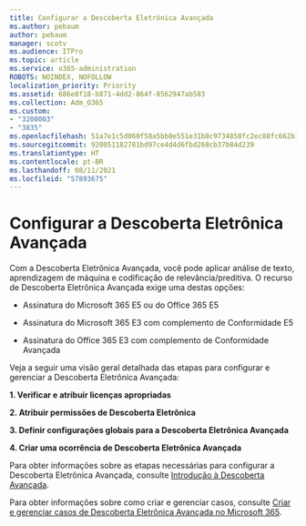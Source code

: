 ```yaml
---
title: Configurar a Descoberta Eletrônica Avançada
ms.author: pebaum
author: pebaum
manager: scotv
ms.audience: ITPro
ms.topic: article
ms.service: o365-administration
ROBOTS: NOINDEX, NOFOLLOW
localization_priority: Priority
ms.assetid: 686e8f18-b871-4dd2-864f-8562947ab583
ms.collection: Adm_O365
ms.custom:
- "3200003"
- "3835"
ms.openlocfilehash: 51a7e1c5d060f58a5bb0e551e31b8c9734858fc2ec88fc662b1d9a78d127bed1
ms.sourcegitcommit: 920051182781bd97ce4d4d6fbd268cb37b84d239
ms.translationtype: HT
ms.contentlocale: pt-BR
ms.lasthandoff: 08/11/2021
ms.locfileid: "57893675"
---
```

# <a name="set-up-advanced-ediscovery"></a>Configurar a Descoberta Eletrônica Avançada

Com a Descoberta Eletrônica Avançada, você pode aplicar análise de texto, aprendizagem de máquina e codificação de relevância/preditiva. O recurso de Descoberta Eletrônica Avançada exige uma destas opções:

- Assinatura do Microsoft 365 E5 ou do Office 365 E5

- Assinatura do Microsoft 365 E3 com complemento de Conformidade E5

- Assinatura do Office 365 E3 com complemento de Conformidade Avançada

Veja a seguir uma visão geral detalhada das etapas para configurar e gerenciar a Descoberta Eletrônica Avançada:

**1. Verificar e atribuir licenças apropriadas**

**2. Atribuir permissões de Descoberta Eletrônica**

**3. Definir configurações globais para a Descoberta Eletrônica Avançada**

**4. Criar uma ocorrência de Descoberta Eletrônica Avançada**

Para obter informações sobre as etapas necessárias para configurar a Descoberta Eletrônica Avançada, consulte [Introdução à Descoberta Avançada](https://docs.microsoft.com/microsoft-365/compliance/get-started-with-advanced-ediscovery).

Para obter informações sobre como criar e gerenciar casos, consulte [Criar e gerenciar casos de Descoberta Eletrônica Avançada no Microsoft 365](https://docs.microsoft.com/microsoft-365/compliance/create-and-manage-advanced-ediscoveryv2-case).